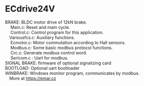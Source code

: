 # ECdrive24V  

BRAKE: BLDC motor drive of 12kN brake.    
 &emsp;   Main.c: Reset and main cycle.    
 &emsp;   Control.c: Control program for this application.  
&emsp;Variousfcs.c: Auxiliary functions.   
&emsp;  Ecmotor.c: Motor commutation according to Hall sensors.  
&emsp;  Modbus.c: Some basic modbus protocol functions.  
&emsp;  Crc.c: Generate modbus control word.  
 &emsp; Sericom.c : Uart for modbus.    
SIGNAL BRAKE: firmware of optional signalizing card  
BOOTLOAD: Optional uart bootloader  
WINBRAKE: Windows monitor program, communicates by modbus.  
&emsp;More at https://emar.cz
